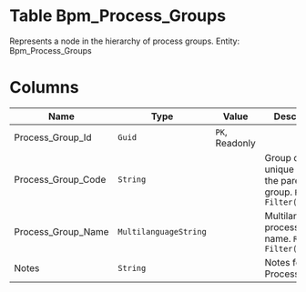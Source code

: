 # Table Bpm_Process_Groups

Represents a node in the hierarchy of process groups. Entity: Bpm_Process_Groups

# Columns

| Name | Type | Value | Description |
| - | - | - | --- |
|Process_Group_Id|`Guid`|`PK`, Readonly||
|Process_Group_Code|`String`||Group code, unique within the parent group. `Required` `Filter(eq;like)` |
|Process_Group_Name|`MultilanguageString`||Multilanguage process group name. `Required` `Filter(eq;like)` |
|Notes|`String`||Notes for this ProcessGroup. |
